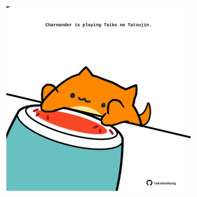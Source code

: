 <!-- built at 18/03/2023, 11:00:58 UTC -->
<p align="center">
  <img width="500" height="500" src="./ReadmeImage.svg">
</p>
